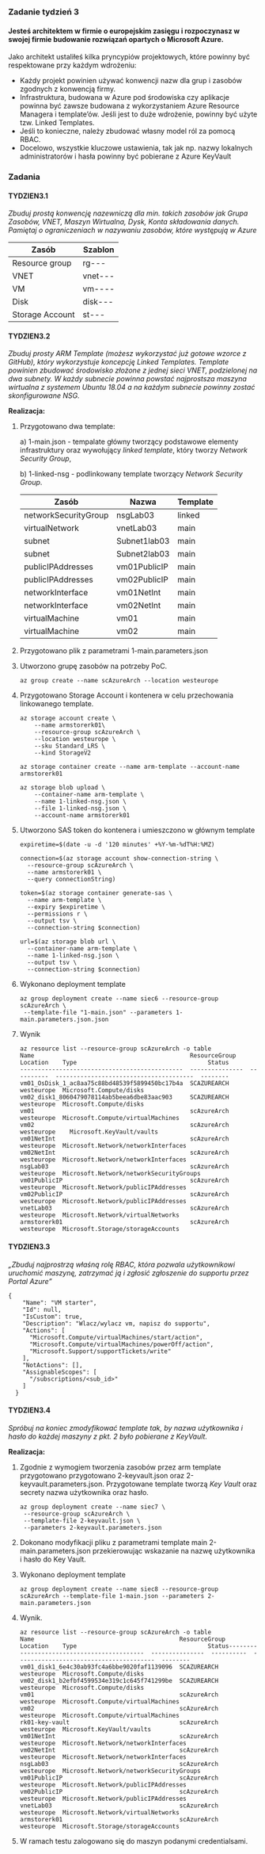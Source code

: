 ### Zadanie tydzień 3

#### Jesteś architektem w firmie o europejskim zasięgu i rozpoczynasz w swojej firmie budowanie rozwiązań opartych o Microsoft Azure.

Jako architekt ustaliłeś kilka pryncypiów projektowych, które powinny być respektowane przy każdym wdrożeniu:

- Każdy projekt powinien używać konwencji nazw dla grup i zasobów zgodnych z konwencją firmy.
- Infrastruktura, budowana w Azure pod środowiska czy aplikacje powinna być zawsze budowana z wykorzystaniem Azure Resource Managera i template’ów. Jeśli jest to duże wdrożenie, powinny być użyte tzw. Linked Templates.
- Jeśli to konieczne, należy zbudować własny model ról za pomocą RBAC.
- Docelowo, wszystkie kluczowe ustawienia, tak jak np. nazwy lokalnych administratorów i hasła powinny być pobierane z Azure KeyVault

### Zadania

#### TYDZIEN3.1

*Zbuduj prostą konwencję nazewniczą dla min. takich zasobów jak Grupa Zasobów, VNET, Maszyn Wirtualna, Dysk, Konta składowania danych. Pamiętaj o ograniczeniach w nazywaniu zasobów, które występują w Azure*

| Zasób           | Szablon                                    |
| --------------- | ------------------------------------------ |
| Resource group  | rg-<region>-<srodowisko>-<licznik>         |
| VNET            | vnet-<region>-<srodowisko>-<licznik>       |
| VM              | vm-<region>-<srodowisko>-<os>-<licznik>    |
| Disk            | disk-<typ>-<nazwa vm>-<licznik>            |
| Storage Account | st-<region>-<typ><przeznaczenie>-<licznik> |

#### TYDZIEN3.2

*Zbuduj prosty ARM Template (możesz wykorzystać już gotowe wzorce z GitHub), który wykorzystuje koncepcję Linked Templates. Template powinien zbudować środowisko złożone z jednej sieci VNET, podzielonej na dwa subnety. W każdy subnecie powinna powstać najprostsza maszyna wirtualna z systemem Ubuntu 18.04 a na każdym subnecie powinny zostać skonfigurowane NSG.*

**Realizacja:**

1. Przygotowano dwa template:

   a) 1-main.json - tempalate główny tworzący podstawowe elementy infrastruktury oraz wywołujący *linked template*, który tworzy  *Network Security Group*,

   b) 1-linked-nsg - podlinkowany template tworzący *Network Security Group*.

   | Zasób                | Nazwa        | Template |
   | -------------------- | ------------ | -------- |
   | networkSecurityGroup | nsgLab03     | linked   |
   | virtualNetwork       | vnetLab03    | main     |
   | subnet               | Subnet1lab03 | main     |
   | subnet               | Subnet2lab03 | main     |
   | publicIPAddresses    | vm01PublicIP | main     |
   | publicIPAddresses    | vm02PublicIP | main     |
   | networkInterface     | vm01NetInt   | main     |
   | networkInterface     | vm02NetInt   | main     |
   | virtualMachine       | vm01         | main     |
   | virtualMachine       | vm02         | main     |

2. Przygotowano plik z parametrami 1-main.parameters.json

3. Utworzono grupę zasobów na potrzeby PoC.

   ```
   az group create --name scAzureArch --location westeurope
   ```

   

4. Przygotowano Storage Account i kontenera w celu przechowania linkowanego template.

   ```
   az storage account create \
       --name armstorerk01\
       --resource-group scAzureArch \
       --location westeurope \
       --sku Standard_LRS \
       --kind StorageV2
   
   az storage container create --name arm-template --account-name armstorerk01
   
   az storage blob upload \
       --container-name arm-template \
       --name 1-linked-nsg.json \
       --file 1-linked-nsg.json \
       --account-name armstorerk01
   ```

   

5. Utworzono SAS token do kontenera i umieszczono w głównym template

   ```
   expiretime=$(date -u -d '120 minutes' +%Y-%m-%dT%H:%MZ)
   
   connection=$(az storage account show-connection-string \
     --resource-group scAzureArch \
     --name armstorerk01 \
     --query connectionString)
     
   token=$(az storage container generate-sas \
     --name arm-template \
     --expiry $expiretime \
     --permissions r \
     --output tsv \
     --connection-string $connection)
     
   url=$(az storage blob url \
     --container-name arm-template \
     --name 1-linked-nsg.json \
     --output tsv \
     --connection-string $connection)
   ```

   

6. Wykonano deployment template

   ```
   az group deployment create --name siec6 --resource-group scAzureArch \ 
   	--template-file "1-main.json" --parameters 1-main.parameters.json.json
   ```

7. Wynik

   ```
   az resource list --resource-group scAzureArch -o table
   Name                                            ResourceGroup    Location    Type                                     Status
   ----------------------------------------------  ---------------  ----------  ---------------------------------------  --------
   vm01_OsDisk_1_ac8aa75c88bd48539f5899450bc17b4a  SCAZUREARCH      westeurope  Microsoft.Compute/disks
   vm02_disk1_8060479078114ab5beea6dbe83aac903     SCAZUREARCH      westeurope  Microsoft.Compute/disks
   vm01                                            scAzureArch      westeurope  Microsoft.Compute/virtualMachines
   vm02                                            scAzureArch      westeurope    Microsoft.KeyVault/vaults
   vm01NetInt                                      scAzureArch      westeurope  Microsoft.Network/networkInterfaces
   vm02NetInt                                      scAzureArch      westeurope  Microsoft.Network/networkInterfaces
   nsgLab03                                        scAzureArch      westeurope  Microsoft.Network/networkSecurityGroups     
   vm01PublicIP                                    scAzureArch      westeurope  Microsoft.Network/publicIPAddresses
   vm02PublicIP                                    scAzureArch      westeurope  Microsoft.Network/publicIPAddresses
   vnetLab03                                       scAzureArch      westeurope  Microsoft.Network/virtualNetworks
   armstorerk01                                    scAzureArch      westeurope  Microsoft.Storage/storageAccounts
   ```

   

#### TYDZIEN3.3

*„Zbuduj najprostrzą właśną rolę RBAC, która pozwala użytkownikowi uruchomić maszynę, zatrzymać ją i zgłosić zgłoszenie do supportu przez Portal Azure”*

```
{
	"Name": "VM starter",
    "Id": null,
    "IsCustom": true,
    "Description": "Wlacz/wylacz vm, napisz do supportu",
    "Actions": [
      "Microsoft.Compute/virtualMachines/start/action",
      "Microsoft.Compute/virtualMachines/powerOff/action",
      "Microsoft.Support/supportTickets/write"
    ],
    "NotActions": [],
    "AssignableScopes": [
      "/subscriptions/<sub_id>"
    ]
  }
```



#### TYDZIEN3.4

*Spróbuj na koniec zmodyfikować template tak, by nazwa użytkownika i hasło do każdej maszyny z pkt. 2 było pobierane z KeyVault.*

**Realizacja:**

1. Zgodnie z wymogiem tworzenia zasobów przez arm template przygotowano przygotowano 2-keyvault.json oraz 2-keyvault.parameters.json. Przygotowane template tworzą *Key Vault* oraz secrety nazwa użytkownika oraz hasło.

   ```
   az group deployment create --name siec7 \
   	--resource-group scAzureArch \
   	--template-file 2-keyvault.json \
   	--parameters 2-keyvault.parameters.json
   ```
   
2. Dokonano modyfikacji pliku z parametrami template main 2-main.parameters.json przekierowując wskazanie na nazwę użytkownika i hasło do Key Vault.

   

3. Wykonano deployment template

   ```
   az group deployment create --name siec8 --resource-group scAzureArch --template-file 1-main.json --parameters 2-main.parameters.json
   ```

4. Wynik.

   ```
   az resource list --resource-group scAzureArch -o table
   Name                                         ResourceGroup    Location    Type                                     Status-------------------------------------------  ---------------  ----------  ---------------------------------------  --------
   vm01_disk1_6e4c30ab93fc4a6bbe9020faf1139096  SCAZUREARCH      westeurope  Microsoft.Compute/disks
   vm02_disk1_b2efbf4599534e319c1c645f741299be  SCAZUREARCH      westeurope  Microsoft.Compute/disks
   vm01                                         scAzureArch      westeurope  Microsoft.Compute/virtualMachines
   vm02                                         scAzureArch      westeurope  Microsoft.Compute/virtualMachines
   rk01-key-vault                               scAzureArch      westeurope  Microsoft.KeyVault/vaults
   vm01NetInt                                   scAzureArch      westeurope  Microsoft.Network/networkInterfaces
   vm02NetInt                                   scAzureArch      westeurope  Microsoft.Network/networkInterfaces
   nsgLab03                                     scAzureArch      westeurope  Microsoft.Network/networkSecurityGroups        
   vm01PublicIP                                 scAzureArch      westeurope  Microsoft.Network/publicIPAddresses
   vm02PublicIP                                 scAzureArch      westeurope  Microsoft.Network/publicIPAddresses
   vnetLab03                                    scAzureArch      westeurope  Microsoft.Network/virtualNetworks
   armstorerk01                                 scAzureArch      westeurope  Microsoft.Storage/storageAccounts
   ```

5. W ramach testu zalogowano się do maszyn podanymi credentialsami.

